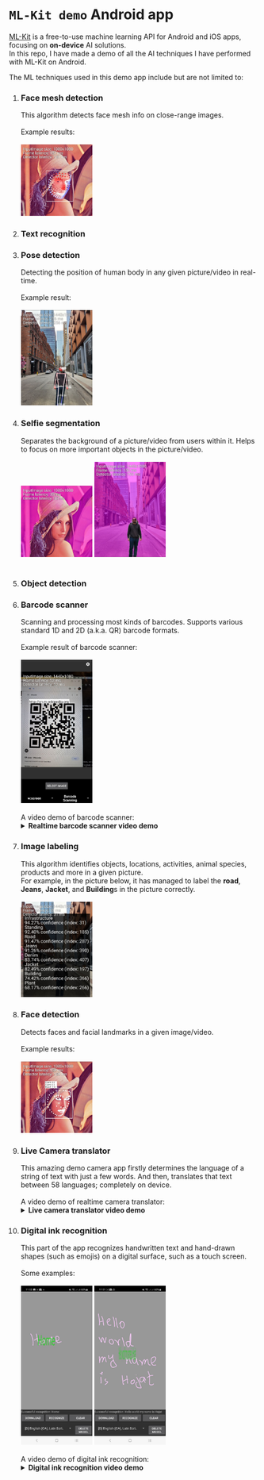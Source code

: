 # `ML-Kit demo` Android app

[ML-Kit](https://developers.google.com/ml-kit) is a free-to-use machine learning API for Android and iOS apps, focusing
on <b>on-device</b> AI solutions.<br/>
In this repo, I have made a demo of all the AI techniques I have performed with ML-Kit on Android.

The ML techniques used in this demo app include but are not limited to:
<ol>
<li><h3>Face mesh detection</h3></li>
This algorithm detects face mesh info on close-range images.
<br/>
<br/>
Example results:
<br/>
<br/>
<img src="media/face_mesh_1.jpg" width="30%" alt="face mesh 1"/>
<li><h3>Text recognition</h3></li>
<li><h3>Pose detection</h3></li>
Detecting the position of human body in any given picture/video in real-time.
<br/>
<br/>
Example result:
<br/>
<br/>
<img src="media/pose_detection_1.jpg" width="30%" alt="pose detection 1"/>
<li><h3>Selfie segmentation</h3></li>
Separates the background of a picture/video from users within it. Helps to focus on more important objects in the picture/video.
<br/>
<br/>
<img src="media/selfie_segmentation_1.jpg" width="30%" alt="selfie segmentation 1"/>
<img src="media/selfie_segmentation_2.jpg" width="30%" alt="selfie segmentation 2"/>
<br/>
<br/>
<li><h3>Object detection</h3></li>
<li><h3>Barcode scanner</h3></li>
Scanning and processing most kinds of barcodes. Supports various standard 1D and 2D (a.k.a. QR) barcode formats.
<br/>
<br/>
Example result of barcode scanner:
<br/>
<br/>
<img src="media/barcode_scanner_1.jpg" width="30%" alt="Barcode scanner 1"/>
<br/>
<br/>
A video demo of barcode scanner:
<br/>

<details>
<summary><b>Realtime barcode scanner video demo</b></summary>


https://user-images.githubusercontent.com/8706521/231256249-17ea1166-c330-4a24-9889-1bb8b0100fae.mp4
</details>
<li><h3>Image labeling</h3></li>
This algorithm identifies objects, locations, activities, animal species, products and more in a given picture.<br/>
For example, in the picture below, it has managed to label the <b>road</b>, <b>Jeans</b>, <b>Jacket</b>, and <b>Building</b>s in the picture correctly.
<br/>
<br/>
<img src="media/image_labeling_1.jpg" width="30%" alt="face detection 1"/>
<li><h3>Face detection</h3></li>
Detects faces and facial landmarks in a given image/video.
<br/>
<br/>
Example results:
<br/>
<br/>
<img src="media/face_detection_1.jpg" width="30%" alt="face detection 1"/>
<li><h3>Live Camera translator</h3></li>
This amazing demo camera app firstly determines the language of a string of text with just a few words. And then, translates that text between 58 languages; completely on device. 
<br/>
<br/>
A video demo of realtime camera translator:
<br/>

<details>
<summary><b>Live camera translator video demo</b></summary>


https://user-images.githubusercontent.com/8706521/231260485-a44a559e-6e96-4fd3-aae5-b897d7442d5b.mp4
</details>


<li><h3>Digital ink recognition</h3></li>
This part of the app recognizes handwritten text and hand-drawn shapes (such as emojis) on a digital surface, such as a touch screen. 
<br/>
<br/>
Some examples:
<br/>
<br/>
<img src="media/digital_ink_recognition_1.jpg" width="30%" alt="Digital ink recognition 1"/>
<img src="media/digital_ink_recognition_2.jpg" width="30%" alt="Digital ink recognition 2"/>
<br/>
<br/>
A video demo of digital ink recognition:
<br/>

<details>
<summary><b>Digital ink recognition video demo</b></summary>


https://user-images.githubusercontent.com/8706521/231075026-13e46bb5-c3b5-4e77-8fad-ed2a72e66c89.mp4
</details>

</ol>